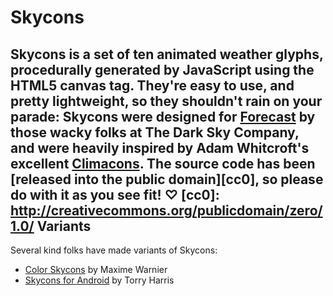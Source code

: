 Skycons
=======
Skycons is a set of ten animated weather glyphs, procedurally generated by
JavaScript using the HTML5 canvas tag. They're easy to use, and pretty
lightweight, so they shouldn't rain on your parade:
    <canvas id="icon1" width="128" height="128"></canvas>
    <canvas id="icon2" width="128" height="128"></canvas>
    <script>
      var skycons = new Skycons({"color": "pink"});
      // on Android, a nasty hack is needed: {"resizeClear": true}
      // you can add a canvas by it's ID...
      skycons.add("icon1", Skycons.PARTLY_CLOUDY_DAY);
      // ...or by the canvas DOM element itself.
      skycons.add(document.getElementById("icon2"), Skycons.RAIN);
      // if you're using the Forecast API, you can also supply
      // strings: "partly-cloudy-day" or "rain".
      // start animation!
      skycons.play();
      // you can also halt animation with skycons.pause()
      // want to change the icon? no problem:
      skycons.set("icon1", Skycons.PARTLY_CLOUDY_NIGHT);
      // want to remove one altogether? no problem:
      skycons.remove("icon2");
    </script>
Skycons were designed for [Forecast](http://forecast.io/) by those wacky folks
at The Dark Sky Company, and were heavily inspired by Adam Whitcroft's
excellent [Climacons](http://adamwhitcroft.com/climacons/). The source code has
been [released into the public domain][cc0], so please do with it as you see
fit! ♡
[cc0]: http://creativecommons.org/publicdomain/zero/1.0/
Variants
--------
Several kind folks have made variants of Skycons:
*   [Color Skycons](https://github.com/maxdow/skycons) by Maxime Warnier
*   [Skycons for Android](https://github.com/torryharris/Skycons) by Torry Harris
